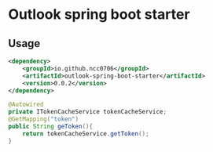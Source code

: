 # Outlook spring boot starter


## Usage

```xml
<dependency>
    <groupId>io.github.ncc0706</groupId>
    <artifactId>outlook-spring-boot-starter</artifactId>
    <version>0.0.2</version>
</dependency>
```

```java
@Autowired
private ITokenCacheService tokenCacheService;
@GetMapping("token")
public String geToken(){
    return tokenCacheService.getToken();
}
```